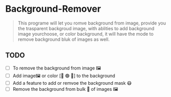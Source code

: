 # Background-Remover
> This programe will let you romve background from image, provide you the trasparent backgroud image, with ablities to add background image yourchoose, or color background, it will have the mode to remove background bluk of images as well.

## TODO 
- [ ] To remove the background from image 🖼️
- [ ] Add image🖼️ or color [🔴 🟢 🔵] to the background
- [ ] Add a feature to add or remvoe the background mask 😷 
- [ ] Remove the background from bulk 📁 of images 🖼️
